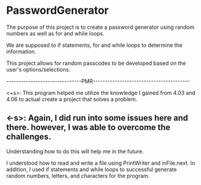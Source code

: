 # PasswordGenerator
The purpose of this project is to create a password generator using random numbers as well as for and while loops.

We are supposed to if statements, for and while loops to determine the information. 

This project allows for random passcodes to be developed based on the user's options/selections. 

-------------------------------PMR----------------------------------------

<+s>: This program helped me utilize the knowledge I gained from 4.03 and 4.06 to actual create a project that solves a problem. 

<-s>: Again, I did run into some issues here and there. however, I was able to overcome the challenges. 
--------------------------------------------------------------------------
Understanding how to do this will help me in the future.
 

I understood how to read and write a file using PrintWriter and inFile.next. 
In addition, I used if statements and while loops to successful generate random numbers, letters, and characters for the program.
